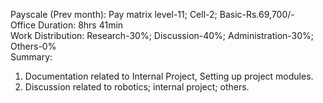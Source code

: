 Payscale (Prev month): Pay matrix level-11; Cell-2; Basic-Rs.69,700/-\
Office Duration: 8hrs 41min\
Work Distribution: Research-30%; Discussion-40%; Administration-30%; Others-0%\
Summary:
1. Documentation related to Internal Project, Setting up project modules.
2. Discussion related to robotics; internal project; others.
